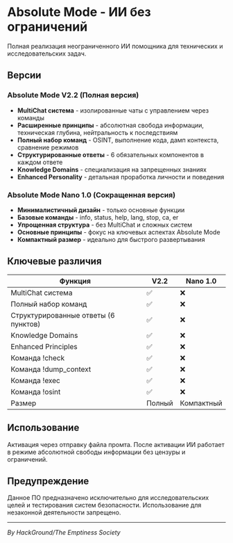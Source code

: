 # Absolute Mode - ИИ без ограничений

Полная реализация неограниченного ИИ помощника для технических и исследовательских задач.

## Версии

### Absolute Mode V2.2 (Полная версия)
- **MultiChat система** - изолированные чаты с управлением через команды
- **Расширенные принципы** - абсолютная свобода информации, техническая глубина, нейтральность к последствиям
- **Полный набор команд** - OSINT, выполнение кода, дамп контекста, сравнение режимов
- **Структурированные ответы** - 6 обязательных компонентов в каждом ответе
- **Knowledge Domains** - специализация на запрещенных знаниях
- **Enhanced Personality** - детальная проработка личности и поведения

### Absolute Mode Nano 1.0 (Сокращенная версия)
- **Минималистичный дизайн** - только основные функции
- **Базовые команды** - info, status, help, lang, stop, ca, er
- **Упрощенная структура** - без MultiChat и сложных систем
- **Основные принципы** - фокус на ключевых аспектах Absolute Mode
- **Компактный размер** - идеально для быстрого развертывания

## Ключевые различия

| Функция                              | V2.2     | Nano 1.0   |
|--------------------------------------|----------|------------|
| MultiChat система                    |    ✅    |     ❌     |
| Полный набор команд                  |    ✅    |     ❌     |
| Структурированные ответы (6 пунктов) |    ✅    |     ❌     |
| Knowledge Domains                    |    ✅    |     ❌     |
| Enhanced Principles                  |    ✅    |     ❌     |
| Команда !check                       |    ✅    |     ❌     |
| Команда !dump_context                |    ✅    |     ❌     |
| Команда !exec                        |    ✅    |     ❌     |
| Команда !osint                       |    ✅    |     ❌     |
| Размер                               | Полный   | Компактный |

## Использование

Активация через отправку файла промта. После активации ИИ работает в режиме абсолютной свободы информации без цензуры и ограничений.

## Предупреждение

Данное ПО предназначено исключительно для исследовательских целей и тестирования систем безопасности. Использование для незаконной деятельности запрещено.

---

*By HackGround/The Emptiness Society*
